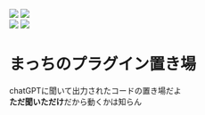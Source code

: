 ![](https://img.shields.io/github/followers/jpbtk?style=social)
![](https://img.shields.io/twitter/follow/jpbtk?style=social)  
![](https://img.shields.io/github/downloads/jpbtk/plugin-okiba/total)
![](https://img.shields.io/github/directory-file-count/jpbtk/plugin-okiba)
# まっちのプラグイン置き場
chatGPTに聞いて出力されたコードの置き場だよ  
**ただ聞いただけ**だから動くかは知らん
